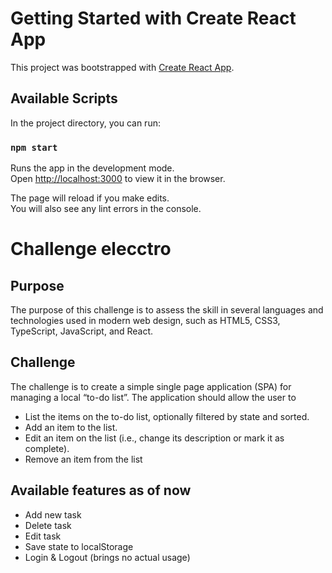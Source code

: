 # Getting Started with Create React App

This project was bootstrapped with [Create React App](https://github.com/facebook/create-react-app).

## Available Scripts

In the project directory, you can run:

### `npm start`

Runs the app in the development mode.\
Open [http://localhost:3000](http://localhost:3000) to view it in the browser.

The page will reload if you make edits.\
You will also see any lint errors in the console.

# Challenge elecctro

## Purpose

The purpose of this challenge is to assess the skill in several languages and technologies used in 
modern web design, such as HTML5, CSS3, TypeScript, JavaScript, and React.

## Challenge

The challenge is to create a simple single page application (SPA) for managing a local “to-do list”. 
The application should allow the user to

- List the items on the to-do list, optionally filtered by state and sorted.
- Add an item to the list.
- Edit an item on the list (i.e., change its description or mark it as complete).
- Remove an item from the list

## Available features as of now

- Add new task
- Delete task
- Edit task
- Save state to localStorage
- Login & Logout (brings no actual usage)

